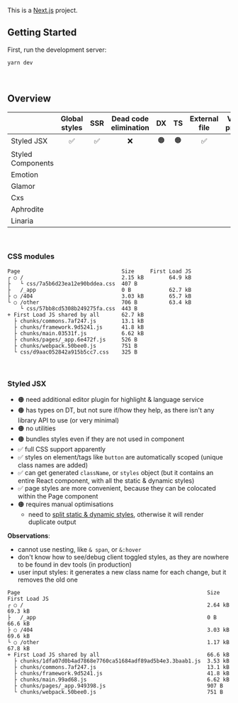 This is a [Next.js](https://nextjs.org/) project.

## Getting Started

First, run the development server:

```bash
yarn dev
```
<br />

## Overview

|       | Global styles | SSR | Dead code elimination | DX    | TS | External file | Vendor prefixes | Size | Bundle |
| :--- | :---: | :---: | :---: | :---: | :---: | :---: | :---: | ---: | ---: |
| Styled JSX | ✅ | ✅ | ❌ | 🟠 | 🟠 | ✅ | ✅ | 3.5KB | +4.4KB |
|  Styled Components |  |  |  |  |  |  |  |  |
|  Emotion |  |  |  |  |  |  |  |  |
|  Glamor |  |  |  |  |  |  |  |  |
|  Cxs |  |  |  |  |  |  |  |  |
|  Aphrodite |  |  |  |  |  |  |  |  |
|  Linaria |  |  |  |  |  |  |  |  |

<br />

### CSS modules

```
Page                                Size     First Load JS
┌ ○ /                               2.15 kB        64.9 kB
├   └ css/7a5b6d23ea12e90bddea.css  407 B
├   /_app                           0 B            62.7 kB
├ ○ /404                            3.03 kB        65.7 kB
└ ○ /other                          706 B          63.4 kB
    └ css/57bb8cd5308b249275fa.css  443 B
+ First Load JS shared by all       62.7 kB
  ├ chunks/commons.7af247.js        13.1 kB
  ├ chunks/framework.9d5241.js      41.8 kB
  ├ chunks/main.03531f.js           6.62 kB
  ├ chunks/pages/_app.6e472f.js     526 B
  ├ chunks/webpack.50bee0.js        751 B
  └ css/d9aac052842a915b5cc7.css    325 B
```

<br />

### Styled JSX

- 🟠 need additional editor plugin for highlight & language service
- 🟠 has types on DT, but not sure if/how they help, as there isn't any library API to use (or very minimal)
- 🟠 no utilities
- 🟠 bundles styles even if they are not used in component
- ✅ full CSS support apparently
- ✅ styles on element/tags like `button` are automatically scoped (unique class names are added)
- ✅ can get generated `className`, or `styles` object (but it contains an entire React component, with all the static & dynamic styles)
- ✅ page styles are more convenient, because they can be colocated within the Page component
- 🟠 requires manual optimisations
   - need to [split static & dynamic styles](https://github.com/vercel/styled-jsx#dynamic-styles), otherwise it will render duplicate output

**Observations**:
- cannot use nesting, like `& span`, or `&:hover`
- don't know how to see/debug client toggled styles, as they are nowhere to be found in dev tools (in production)
- user input styles: it generates a new class name for each change, but it removes the old one

```
Page                                                           Size     First Load JS
┌ ○ /                                                          2.64 kB        69.3 kB
├   /_app                                                      0 B            66.6 kB
├ ○ /404                                                       3.03 kB        69.6 kB
└ ○ /other                                                     1.17 kB        67.8 kB
+ First Load JS shared by all                                  66.6 kB
  ├ chunks/1dfa07d0b4ad7868e7760ca51684adf89ad5b4e3.3baab1.js  3.53 kB
  ├ chunks/commons.7af247.js                                   13.1 kB
  ├ chunks/framework.9d5241.js                                 41.8 kB
  ├ chunks/main.99ad68.js                                      6.62 kB
  ├ chunks/pages/_app.949398.js                                907 B
  └ chunks/webpack.50bee0.js                                   751 B
```
